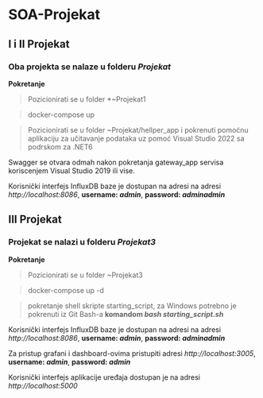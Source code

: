 # SOA-Projekat

## I i II Projekat
### Oba projekta se nalaze u folderu *Projekat*

**Pokretanje**

>Pozicionirati se u folder *~Projekat1

>docker-compose up 

>Pozicionirati se u folder ~Projekat/hellper_app i pokrenuti pomoćnu aplikaciju za učitavanje podataka uz pomoć Visual Studio 2022 sa podrskom za .NET6

Swagger se otvara odmah nakon pokretanja gateway_app servisa koriscenjem Visual Studio 2019 ili vise.

Korisnički interfejs InfluxDB baze je dostupan na adresi na adresi *http://localhost:8086*, **username: _admin_**, **password: _adminadmin_**




## III Projekat
### Projekat se nalazi u folderu *Projekat3*

**Pokretanje**

>Pozicionirati se u folder ~Projekat3

>docker-compose up -d

>pokretanje shell skripte starting_script, za Windows potrebno je pokrenuti iz Git Bash-a **komandom _bash starting_script.sh_**

Korisnički interfejs InfluxDB baze je dostupan na adresi na adresi *http://localhost:8086*, **username: _admin_**, **password: _adminadmin_**

Za pristup grafani i dashboard-ovima pristupiti adresi *http://localhost:3005*, **username: _admin_**, **password: _admin_**

Korisnički interfejs aplikacije uređaja dostupan je na adresi *http://localhost:5000*




